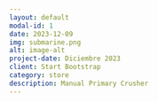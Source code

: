 ```yaml
---
layout: default
modal-id: 1
date: 2023-12-09
img: submarine.png
alt: image-alt
project-date: Diciembre 2023
client: Start Bootstrap
category: store
description: Manual Primary Crusher
---
```

